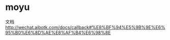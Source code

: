 # moyu

文档 http://wechat.aibotk.com/docs/callback#%E8%BF%94%E5%9B%9E%E6%95%B0%E6%8D%AE%E8%AF%B4%E6%98%8E